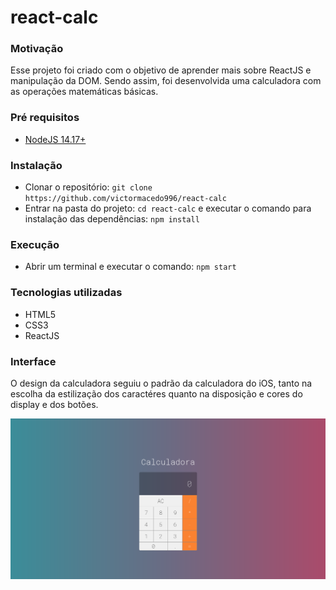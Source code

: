 # react-calc

### Motivação

Esse projeto foi criado com o objetivo de aprender mais sobre ReactJS e manipulação da DOM. Sendo assim, foi desenvolvida uma calculadora com as operações matemáticas básicas.

### Pré requisitos

- [NodeJS 14.17+](https://nodejs.org/en/)

### Instalação

- Clonar o repositório: `git clone https://github.com/victormacedo996/react-calc`
- Entrar na pasta do projeto: `cd react-calc` e executar o comando para instalação das dependências: `npm install`

### Execução

- Abrir um terminal e executar o comando: `npm start`

### Tecnologias utilizadas

- HTML5
- CSS3
- ReactJS

### Interface

O design da calculadora seguiu o padrão da calculadora do iOS, tanto na escolha da estilização dos caractéres quanto na disposição e cores do display e dos botões.

![calculadora](screenshot/calculadora.png)